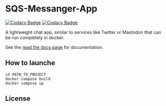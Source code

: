 # SQS-Messanger-App
[![Codacy Badge](https://app.codacy.com/project/badge/Grade/f4799d6abaa74b79ba0d6a69f17c7015)](https://app.codacy.com/gh/Noah-Stud/SQS-Projekt/dashboard?utm_source=gh&utm_medium=referral&utm_content=&utm_campaign=Badge_grade)
[![Codacy Badge](https://app.codacy.com/project/badge/Coverage/f4799d6abaa74b79ba0d6a69f17c7015)](https://app.codacy.com/gh/Noah-Stud/SQS-Projekt/dashboard?utm_source=gh&utm_medium=referral&utm_content=&utm_campaign=Badge_coverage)

A lightweight chat app, similar to services like Twitter or Mastodon that can be run completely in docker.

See the [read the docs page][readthedocs] for documentation.

## How to launche
```
cd PATH_TO_PROJECT
docker compose build
docker compose up
```

## License
```
```

[readthedocs]: https://sqs-projekt.readthedocs.io/en/latest/
